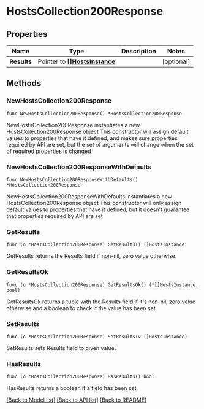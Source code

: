 # HostsCollection200Response

## Properties

Name | Type | Description | Notes
------------ | ------------- | ------------- | -------------
**Results** | Pointer to [**[]HostsInstance**](HostsInstance.md) |  | [optional] 

## Methods

### NewHostsCollection200Response

`func NewHostsCollection200Response() *HostsCollection200Response`

NewHostsCollection200Response instantiates a new HostsCollection200Response object
This constructor will assign default values to properties that have it defined,
and makes sure properties required by API are set, but the set of arguments
will change when the set of required properties is changed

### NewHostsCollection200ResponseWithDefaults

`func NewHostsCollection200ResponseWithDefaults() *HostsCollection200Response`

NewHostsCollection200ResponseWithDefaults instantiates a new HostsCollection200Response object
This constructor will only assign default values to properties that have it defined,
but it doesn't guarantee that properties required by API are set

### GetResults

`func (o *HostsCollection200Response) GetResults() []HostsInstance`

GetResults returns the Results field if non-nil, zero value otherwise.

### GetResultsOk

`func (o *HostsCollection200Response) GetResultsOk() (*[]HostsInstance, bool)`

GetResultsOk returns a tuple with the Results field if it's non-nil, zero value otherwise
and a boolean to check if the value has been set.

### SetResults

`func (o *HostsCollection200Response) SetResults(v []HostsInstance)`

SetResults sets Results field to given value.

### HasResults

`func (o *HostsCollection200Response) HasResults() bool`

HasResults returns a boolean if a field has been set.


[[Back to Model list]](../README.md#documentation-for-models) [[Back to API list]](../README.md#documentation-for-api-endpoints) [[Back to README]](../README.md)


